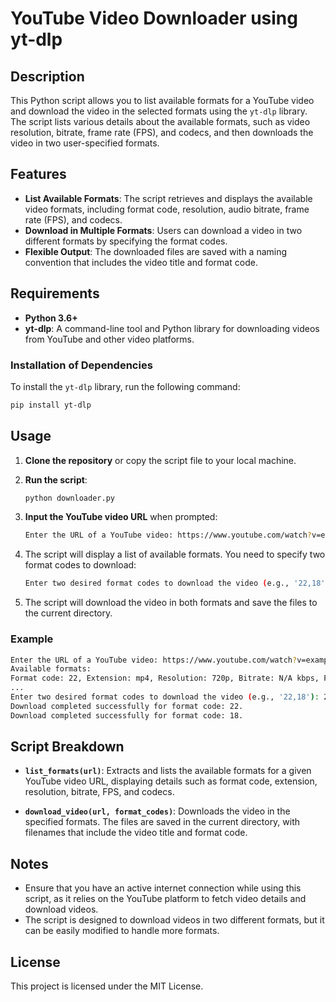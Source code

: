 # YouTube Video Downloader using yt-dlp

## Description

This Python script allows you to list available formats for a YouTube video and download the video in the selected formats using the `yt-dlp` library. The script lists various details about the available formats, such as video resolution, bitrate, frame rate (FPS), and codecs, and then downloads the video in two user-specified formats.

## Features

- **List Available Formats**: The script retrieves and displays the available video formats, including format code, resolution, audio bitrate, frame rate (FPS), and codecs.
- **Download in Multiple Formats**: Users can download a video in two different formats by specifying the format codes.
- **Flexible Output**: The downloaded files are saved with a naming convention that includes the video title and format code.

## Requirements

- **Python 3.6+**
- **yt-dlp**: A command-line tool and Python library for downloading videos from YouTube and other video platforms.

### Installation of Dependencies

To install the `yt-dlp` library, run the following command:

```bash
pip install yt-dlp
```

## Usage

1. **Clone the repository** or copy the script file to your local machine.
   
2. **Run the script**:
   
   ```bash
   python downloader.py
   ```

3. **Input the YouTube video URL** when prompted:

   ```bash
   Enter the URL of a YouTube video: https://www.youtube.com/watch?v=example
   ```

4. The script will display a list of available formats. You need to specify two format codes to download:

   ```bash
   Enter two desired format codes to download the video (e.g., '22,18'): 22,18
   ```

5. The script will download the video in both formats and save the files to the current directory.

### Example

```bash
Enter the URL of a YouTube video: https://www.youtube.com/watch?v=example
Available formats:
Format code: 22, Extension: mp4, Resolution: 720p, Bitrate: N/A kbps, FPS: 30, Video codec: avc1.64001F, Audio codec: mp4a.40.2, Note: 
...
Enter two desired format codes to download the video (e.g., '22,18'): 22,18
Download completed successfully for format code: 22.
Download completed successfully for format code: 18.
```

## Script Breakdown

- **`list_formats(url)`**: Extracts and lists the available formats for a given YouTube video URL, displaying details such as format code, extension, resolution, bitrate, FPS, and codecs.
  
- **`download_video(url, format_codes)`**: Downloads the video in the specified formats. The files are saved in the current directory, with filenames that include the video title and format code.

## Notes

- Ensure that you have an active internet connection while using this script, as it relies on the YouTube platform to fetch video details and download videos.
- The script is designed to download videos in two different formats, but it can be easily modified to handle more formats.

## License

This project is licensed under the MIT License.
